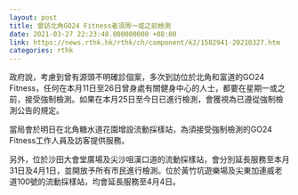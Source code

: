 ```yaml
---
layout: post
title: 曾訪北角GO24 Fitness者須周一或之前檢測
date: 2021-03-27 22:23:48.000000000 +08:00
link: https://news.rthk.hk/rthk/ch/component/k2/1582941-20210327.htm
categories: rthk
---
```


政府說，考慮到曾有源頭不明確診個案，多次到訪位於北角和富道的GO24 Fitness，任何在本月11日至26日曾身處有關健身中心的人士，都要在星期一或之前，接受強制檢測。如果在本月25日至今日已進行檢測，會獲視為已遵從強制檢測公告的規定。

當局會於明日在北角糖水道花園增設流動採樣站，為須接受強制檢測的GO24 Fitness工作人員及訪客提供服務。

另外，位於沙田大會堂廣場及尖沙咀漢口道的流動採樣站，會分別延長服務至本月31日及4月1日，並開放予所有市民進行檢測。位於黃竹坑遊樂場及尖東加連威老道100號的流動採樣站，均會延長服務至4月4日。
